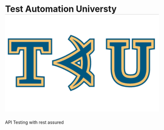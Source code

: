 # Test Automation Universty ![alt text](https://github.com/r0nunes/tau-rest-assured/blob/master/Test-Automation-U.png)
API Testing with rest assured 
